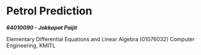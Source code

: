 # Petrol Prediction

***64010090 - Jakkapat Paijit***

Elementary Differential Equations and Linear Algebra (01076032) Computer Engineering, KMITL<br><br>
